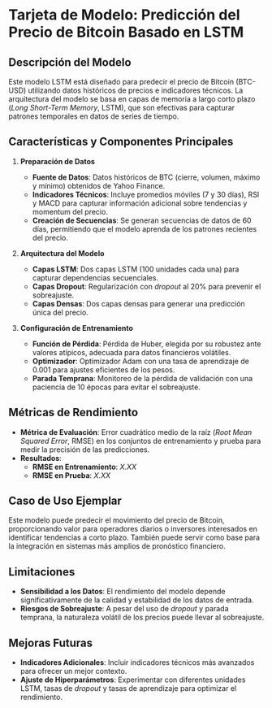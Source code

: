 # Tarjeta de Modelo: Predicción del Precio de Bitcoin Basado en LSTM

## Descripción del Modelo
Este modelo LSTM está diseñado para predecir el precio de Bitcoin (BTC-USD) utilizando datos históricos de precios e indicadores técnicos. La arquitectura del modelo se basa en capas de memoria a largo corto plazo (*Long Short-Term Memory*, LSTM), que son efectivas para capturar patrones temporales en datos de series de tiempo.

## Características y Componentes Principales
1. **Preparación de Datos**
   - **Fuente de Datos**: Datos históricos de BTC (cierre, volumen, máximo y mínimo) obtenidos de Yahoo Finance.
   - **Indicadores Técnicos**: Incluye promedios móviles (7 y 30 días), RSI y MACD para capturar información adicional sobre tendencias y momentum del precio.
   - **Creación de Secuencias**: Se generan secuencias de datos de 60 días, permitiendo que el modelo aprenda de los patrones recientes del precio.

2. **Arquitectura del Modelo**
   - **Capas LSTM**: Dos capas LSTM (100 unidades cada una) para capturar dependencias secuenciales.
   - **Capas Dropout**: Regularización con *dropout* al 20% para prevenir el sobreajuste.
   - **Capas Densas**: Dos capas densas para generar una predicción única del precio.

3. **Configuración de Entrenamiento**
   - **Función de Pérdida**: Pérdida de Huber, elegida por su robustez ante valores atípicos, adecuada para datos financieros volátiles.
   - **Optimizador**: Optimizador Adam con una tasa de aprendizaje de 0.001 para ajustes eficientes de los pesos.
   - **Parada Temprana**: Monitoreo de la pérdida de validación con una paciencia de 10 épocas para evitar el sobreajuste.

## Métricas de Rendimiento
- **Métrica de Evaluación**: Error cuadrático medio de la raíz (*Root Mean Squared Error*, RMSE) en los conjuntos de entrenamiento y prueba para medir la precisión de las predicciones.
- **Resultados**:
  - **RMSE en Entrenamiento**: _X.XX_
  - **RMSE en Prueba**: _X.XX_

## Caso de Uso Ejemplar
Este modelo puede predecir el movimiento del precio de Bitcoin, proporcionando valor para operadores diarios o inversores interesados en identificar tendencias a corto plazo. También puede servir como base para la integración en sistemas más amplios de pronóstico financiero.

## Limitaciones
- **Sensibilidad a los Datos**: El rendimiento del modelo depende significativamente de la calidad y estabilidad de los datos de entrada.
- **Riesgos de Sobreajuste**: A pesar del uso de *dropout* y parada temprana, la naturaleza volátil de los precios puede llevar al sobreajuste.

## Mejoras Futuras
- **Indicadores Adicionales**: Incluir indicadores técnicos más avanzados para ofrecer un mejor contexto.
- **Ajuste de Hiperparámetros**: Experimentar con diferentes unidades LSTM, tasas de *dropout* y tasas de aprendizaje para optimizar el rendimiento.
